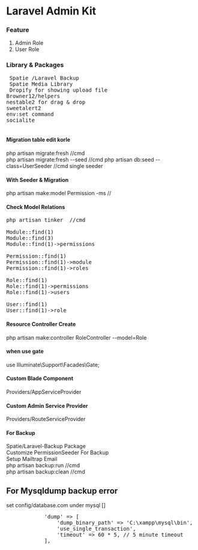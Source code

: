 # Laravel Admin Kit

 ### Feature
 1. Admin Role
 2. User Role

 ### Library & Packages
 <pre>
 Spatie /Laravel Backup
 Spatie Media Library
 Dropify for showing upload file 
Browner12/helpers
nestable2 for drag & drop
sweetalert2
env:set command
socialite
 </pre>

#### Migration table edit korle 
php artisan migrate:fresh  //cmd <br>
php artisan migrate:fresh --seed //cmd
php artisan db:seed --class=UserSeeder //cmd single seeder
#### With Seeder & Migration 
php artisan make:model Permission -ms //
#### Check Model Relations
<pre>
php artisan tinker  //cmd

Module::find(1)
Module::find(3)
Module::find(1)->permissions

Permission::find(1)
Permission::find(1)->module
Permission::find(1)->roles

Role::find(1)
Role::find(1)->permissions
Role::find(1)->users

User::find(1)
User::find(1)->role
</pre>
#### Resource Controller Create
php artisan make:controller RoleController --model=Role

#### when use gate 
use Illuminate\Support\Facades\Gate;

#### Custom Blade Component 
Providers/AppServiceProvider

#### Custom Admin Service Provider 
Providers/RouteServiceProvider
#### For Backup
Spatie/Laravel-Backup Package <br>
Customize PermissionSeeder For Backup <br>
Setup Mailtrap Email <br>
php artisan backup:run //cmd <br>
php artisan backup:clean //cmd <br>

## For Mysqldump backup error
set config/database.com under mysql []
 <pre>
            'dump' => [
                'dump_binary_path' => 'C:\xampp\mysql\bin', 
                'use_single_transaction',
                'timeout' => 60 * 5, // 5 minute timeout
            ],
</pre>
